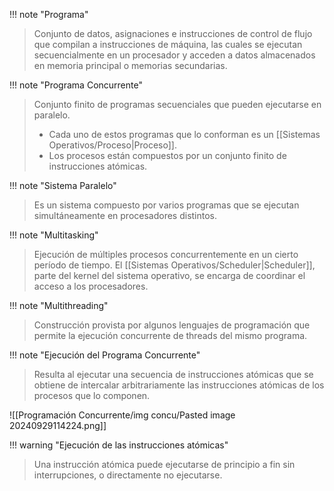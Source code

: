 
!!! note "Programa"
> Conjunto de datos, asignaciones e instrucciones de control de flujo que compilan a instrucciones de máquina, las cuales se ejecutan secuencialmente en un procesador y acceden a datos almacenados en memoria principal o memorias secundarias.


!!! note "Programa Concurrente"
> Conjunto finito de programas secuenciales que pueden ejecutarse en paralelo. 
> - Cada uno de estos programas que lo conforman es un [[Sistemas Operativos/Proceso|Proceso]].
> - Los procesos están compuestos por un conjunto finito de instrucciones atómicas.


!!! note "Sistema Paralelo"
> Es un sistema compuesto por varios programas que se ejecutan simultáneamente en procesadores distintos.


!!! note "Multitasking"
> Ejecución de múltiples procesos concurrentemente en un cierto período de tiempo. El [[Sistemas Operativos/Scheduler|Scheduler]], parte del kernel del sistema operativo, se encarga de coordinar el acceso a los procesadores.


!!! note "Multithreading"
> Construcción provista por algunos lenguajes de programación que permite la ejecución concurrente de threads del mismo programa.


!!! note "Ejecución del Programa Concurrente"
> Resulta al ejecutar una secuencia de instrucciones atómicas que se obtiene de intercalar arbitrariamente las instrucciones atómicas de los procesos que lo componen.

![[Programación Concurrente/img concu/Pasted image 20240929114224.png]]

!!! warning "Ejecución de las instrucciones atómicas"
> Una instrucción atómica puede ejecutarse de principio a fin sin interrupciones, o directamente no ejecutarse. 
